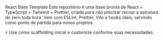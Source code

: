 React Base Template
Este repositório é uma base pronta de React + TypeScript + Tailwind + Prettier, criada para não precisar recriar a estrutura do zero toda hora.
Vem com ESLint, Prettier, Vite e hooks úteis, servindo como ponto de partida para novos projetos.

⚡ Use como scaffolding inicial e customize conforme suas necessidades.
